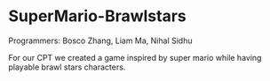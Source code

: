 # SuperMario-Brawlstars
Programmers: Bosco Zhang, Liam Ma, Nihal Sidhu

For our CPT we created a game inspired by super mario while having playable brawl stars characters.

